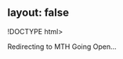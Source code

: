 layout: false
---
!DOCTYPE html>
<html>
	<head>
		<title>Redirecting to MTH Going Open</title>
  		<link rel="canonical" href="http://improve.dk/mth-going-open/"/>
		<meta http-equiv="content-type" content="text/html; charset=utf-8" />
		<meta http-equiv="refresh" content="0;url=http://improve.dk/mth-going-open/" />
	</head>
	<body>
		Redirecting to MTH Going Open...
	</body>
</html>